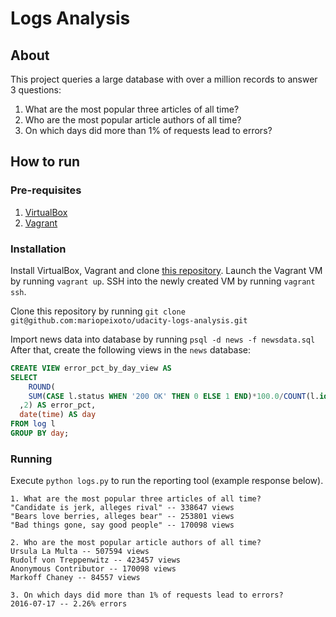 # Logs Analysis

## About
This project queries a large database with over a million records to answer 3 questions:

1. What are the most popular three articles of all time?
2. Who are the most popular article authors of all time?
3. On which days did more than 1% of requests lead to errors?

## How to run

### Pre-requisites

1. [VirtualBox](https://www.virtualbox.org/)
2. [Vagrant](https://www.vagrantup.com/)

### Installation
Install VirtualBox, Vagrant and clone [this repository](https://github.com/udacity/fullstack-nanodegree-vm).
Launch the Vagrant VM by running `vagrant up`. SSH into the newly created VM by running `vagrant ssh`.

Clone this repository by running `git clone git@github.com:mariopeixoto/udacity-logs-analysis.git`

Import news data into database by running `psql -d news -f newsdata.sql`
After that, create the following views in the `news` database:

```sql
CREATE VIEW error_pct_by_day_view AS
SELECT 
	ROUND(
    SUM(CASE l.status WHEN '200 OK' THEN 0 ELSE 1 END)*100.0/COUNT(l.id)
  ,2) AS error_pct,
  date(time) AS day
FROM log l
GROUP BY day;
```

### Running
Execute `python logs.py` to run the reporting tool (example response below).

```
1. What are the most popular three articles of all time?
"Candidate is jerk, alleges rival" -- 338647 views 
"Bears love berries, alleges bear" -- 253801 views 
"Bad things gone, say good people" -- 170098 views 

2. Who are the most popular article authors of all time?
Ursula La Multa -- 507594 views 
Rudolf von Treppenwitz -- 423457 views 
Anonymous Contributor -- 170098 views 
Markoff Chaney -- 84557 views 

3. On which days did more than 1% of requests lead to errors?
2016-07-17 -- 2.26% errors
```